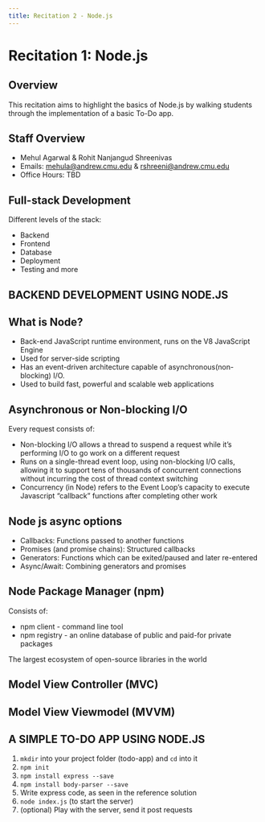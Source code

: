 ```yaml
---
title: Recitation 2 - Node.js
---
```


# Recitation 1: Node.js

## Overview
This recitation aims to highlight the basics of Node.js by walking students through the implementation of a basic To-Do app.

## Staff Overview
- Mehul Agarwal & Rohit Nanjangud Shreenivas
- Emails: mehula@andrew.cmu.edu & rshreeni@andrew.cmu.edu
- Office Hours: TBD

## Full-stack Development
Different levels of the stack:
- Backend
- Frontend
- Database
- Deployment
- Testing and more

## BACKEND DEVELOPMENT USING NODE.JS

## What is Node?

- Back-end JavaScript runtime environment, runs on the V8 JavaScript Engine
- Used for server-side scripting
- Has an event-driven architecture capable of asynchronous(non-blocking) I/O.
- Used to build fast, powerful and scalable web applications

## Asynchronous or Non-blocking I/O

Every request consists of:

- Non-blocking I/O allows a thread to suspend a request while it’s performing I/O to go work on a different request
- Runs on a single-thread event loop, using non-blocking I/O calls, allowing it to support tens of thousands of concurrent connections without incurring the cost of thread context switching
- Concurrency (in Node) refers to the Event Loop’s capacity to execute Javascript “callback” functions after completing other work

## Node js async options

- Callbacks: Functions passed to another functions
- Promises (and promise chains): Structured callbacks
- Generators: Functions which can be exited/paused and later re-entered
- Async/Await: Combining generators and promises

## Node Package Manager (npm)

Consists of:
- npm client - command line tool
- npm registry - an online database of public and paid-for private packages

The largest ecosystem of open-source libraries in the world

## Model View Controller (MVC)


## Model View Viewmodel (MVVM)


## A SIMPLE TO-DO APP USING NODE.JS

1. `mkdir` into your project folder (todo-app) and `cd` into it
2. `npm init`
3. `npm install express --save`
4. `npm install body-parser --save`
5. Write express code, as seen in the reference solution
6. `node index.js` (to start the server)
7. (optional) Play with the server, send it post requests



